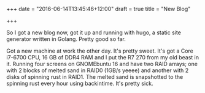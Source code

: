 +++
date = "2016-06-14T13:45:46+12:00"
draft = true
title = "New Blog"

+++

So I got a new blog now, got it up and running with hugo, a static site generator written
in Golang.  Pretty good so far.

Got a new machine at work the other day.  It's pretty sweet.  It's got a Core i7-6700 CPU,
16 GB of DDR4 RAM and I put the R7 270 from my old beast in it.  Running four screens
on GNOMEbuntu 16 and have two RAID arrays; one with 2 blocks of melted sand in RAID0 (1GB/s
yeeee) and another with 2 disks of spinning rust in RAID1.  The melted sand is
snapshotted to the spinning rust every hour using backintime.  It's pretty sick.
